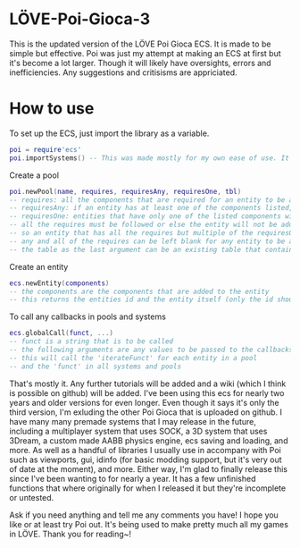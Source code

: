 # LÖVE-Poi-Gioca-3
This is the updated version of the LÖVE Poi Gioca ECS.
It is made to be simple but effective.
Poi was just my attempt at making an ECS at first but it's become a lot larger.
Though it will likely have oversights, errors and inefficiencies.
Any suggestions and critisisms are appriciated.



# How to use
To set up the ECS, just import the library as a variable.
```LUA
poi = require'ecs'
poi.importSystems() -- This was made mostly for my own ease of use. It imports all .lua files in the /systems directory into the ecs.
```

Create a pool
```LUA
poi.newPool(name, requires, requiresAny, requiresOne, tbl)
-- requires: all the components that are required for an entity to be added to the pool.
-- requiresAny: if an entity has at least one of the components listed, it will be added to the pool.
-- requiresOne: entities that have only one of the listed components will be added to the pool.
-- all the requires must be followed or else the entity will not be added.
-- so an entity that has all the requires but multiple of the requiresOne, it will not be added.
-- any and all of the requires can be left blank for any entity to be added or just ignore the require.
-- the table as the last argument can be an existing table that contains entity ids.
```

Create an entity
```LUA
ecs.newEntity(components)
-- the components are the components that are added to the entity
-- this returns the entities id and the entity itself (only the id should be stored)
```

To call any callbacks in pools and systems
```LUA
ecs.globalCall(funct, ...)
-- funct is a string that is to be called
-- the following arguments are any values to be passed to the callbacks when called
-- this will call the 'iterateFunct' for each entity in a pool
-- and the 'funct' in all systems and pools
```


That's mostly it. Any further tutorials will be added and a wiki (which I think is possible on github) will be added.
I've been using this ecs for nearly two years and older versions for even longer.
Even though it says it's only the third version, I'm exluding the other Poi Gioca that is uploaded on github.
I have many many premade systems that I may release in the future, including a multiplayer system that uses SOCK, a 3D system that uses 3Dream, a custom made AABB physics engine, ecs saving and loading, and more. As well as a handful of libraries I usually use in accompany with Poi such as viewports, gui, idinfo (for basic modding support, but it's very out of date at the moment), and more.
Either way, I'm glad to finally release this since I've been wanting to for nearly a year. It has a few unfinished functions that where originally for when I released it but they're incomplete or untested.

Ask if you need anything and tell me any comments you have!
I hope you like or at least try Poi out. It's being used to make pretty much all my games in LÖVE.
Thank you for reading~!
